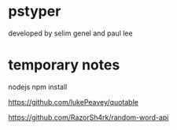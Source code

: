 # pstyper

developed by selim genel and paul lee

# temporary notes

nodejs
npm install

https://github.com/lukePeavey/quotable

https://github.com/RazorSh4rk/random-word-api
